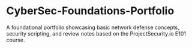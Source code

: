 # CyberSec-Foundations-Portfolio
A foundational portfolio showcasing basic network defense concepts, security scripting, and review notes based on the ProjectSecurity.io E101 course.
